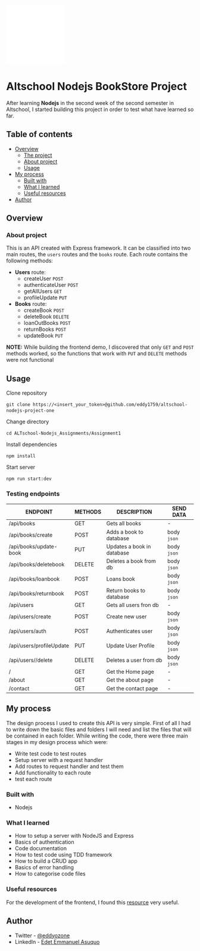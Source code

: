 ![Altschool Logo](https://raw.githubusercontent.com/Oluwasetemi/altschool-opensource-names/d5d87d27629fdd83b4a1d601afee0248f69cb25e/AltSchool-dark.svg)

# Altschool Nodejs BookStore Project 

After learning **Nodejs** in the second week of the second semester in Altschool, I started building this project in order to test what have learned so far.

## Table of contents

- [Overview](#overview)
  - [The project](#the-project)
  - [About project](#about-project)
  - [Usage](#usage)
- [My process](#my-process)
  - [Built with](#built-with)
  - [What I learned](#what-i-learned)
  - [Useful resources](#useful-resources)
- [Author](#author)

## Overview

### About project

This is an API created with Express framework. It can be classified into two main routes, the `users` routes and the `books` route. Each route contains the following methods:

- **Users** route:
  - createUser ```POST```
  - authenticateUser ```POST```
  - getAllUsers ```GET```
  - profileUpdate ```PUT```
- **Books** route:
  - createBook ```POST```
  - deleteBook ```DELETE```
  - loanOutBooks ```POST```
  - returnBooks ```POST```
  - updateBook ```PUT```
 

**NOTE:** While building the frontend demo, I discovered that only `GET` and `POST` methods worked, so the functions that work with `PUT` and `DELETE` methods were not functional

## Usage

Clone repository 

```
git clone https://<insert_your_token>@github.com/eddy1759/altschool-nodejs-project-one
```

Change directory

```
cd ALTschool-Nodejs_Assignments/Assignment1
```

Install dependencies

```
npm install
```

Start server

```
npm run start:dev
```
### Testing endpoints

| ENDPOINT                 |METHODS | DESCRIPTION                 | SEND DATA      |
| ------------------------ | ------ | --------------------------- | -------------- |
| /api/books               | GET    | Gets all books              | -              |
| /api/books/create        | POST   | Adds a book to database     | body `json`    |
| /api/books/update-book   | PUT    | Updates a book in database  | body `json`    |
| /api/books/deletebook    | DELETE | Deletes a book from db      | body `json`|
| /api/books/loanbook      | POST   | Loans  book                 | body `json`    |
| /api/books/returnbook    | POST   | Return books to database    | body `json`    |
| /api/users               | GET    | Gets all users fron db      | -              |
| /api/users/create        | POST   | Create new user             | body `json`    |
| /api/users/auth          | POST   | Authenticates user          | body `json`    |
| /api/users/profileUpdate | PUT    | Update User Profile         | body `json`    |
| /api/users//delete       | DELETE | Deletes a user from db      | body `json`    |
| /                        | GET    | Get the Home page           | -              |
| /about                   | GET    | Get the about page          | -              |
| /contact                 | GET    | Get the contact page        | -              |

## My process

The design process I used to create this API is very simple. First of all I had to write down the basic files and folders I will need and list the files that will be contained in each folder. While writing the code, there were three main stages in my design process which were: 

- Write test code to test routes
- Setup server with a request handler
- Add routes to request handler and test them
- Add functionality to each route
- test each route

### Built with

- Nodejs

### What I learned

- How to setup a server with NodeJS and Express
- Basics of authentication
- Code documentation
- How to test code using TDD framework
- How to build a CRUD app
- Basics of error handling
- How to categorise code files


### Useful resources

For the development of the frontend, I found this [resource](https://google.com) very useful.

## Author

- Twitter - [@eddyozone](https://www.twitter.com/eddyozone)
- LinkedIn - [Edet Emmanuel Asuquo](https://www.linkedin.com/in/edet-e-asuquo/)
